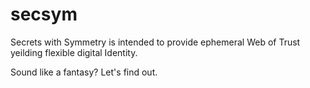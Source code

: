 # secsym
Secrets with Symmetry is intended to provide ephemeral Web of Trust yeilding flexible digital Identity.

Sound like a fantasy? Let's find out.
